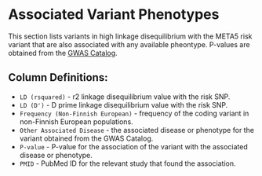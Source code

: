 # Associated Variant Phenotypes

This section lists variants in high linkage disequilibrium with the META5 risk variant that are also associated with any available pheontype. P-values are obtained from the [GWAS Catalog](https://www.ebi.ac.uk/gwas/docs/file-downloads). 

## Column Definitions:
* `LD (rsquared)` - r2 linkage disequilibrium value with the risk SNP.
* `LD (D')` - D prime linkage disequilibrium value with the risk SNP.
* `Frequency (Non-Finnish European)` - frequency of the coding variant in non-Finnish European populations.
* `Other Associated Disease` - the associated disease or phenotype for the variant obtained from the GWAS Catalog. 
* `P-value` - P-value for the association of the variant with the associated disease or phenotype. 
* `PMID` - PubMed ID for the relevant study that found the association. 